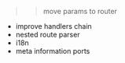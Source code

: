 >> move params to router
- improve handlers chain
- nested route parser
- i18n
- meta information ports
